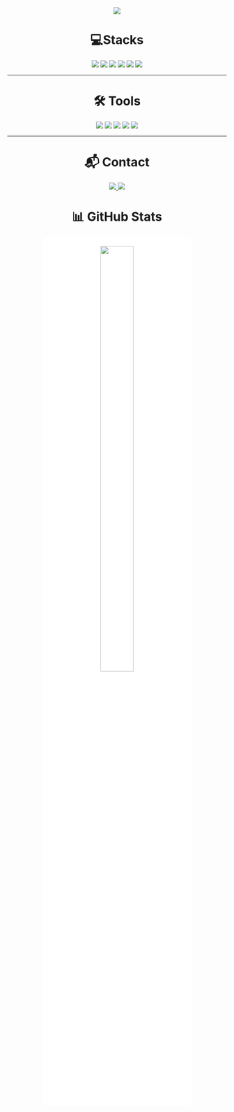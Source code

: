 
<div align="center">
    <img src="https://capsule-render.vercel.app/api?type=transparent&color=ca4444&height=120&text=SeoHyun's%20GitHub&animation=&fontColor=fdc0cb&fontSize=70" />
</div>



<div align="center">

# 💻Stacks  

<img src="https://img.shields.io/badge/Java-007396?style=for-the-badge&logo=Java&logoColor=white">
<img src="https://img.shields.io/badge/Spring Boot-6DB33F?style=for-the-badge&logo=Spring Boot&logoColor=white">
<img src="https://img.shields.io/badge/HTML5-E34F26?style=for-the-badge&logo=HTML5&logoColor=white">
<img src="https://img.shields.io/badge/Git-F05032?style=for-the-badge&logo=Git&logoColor=white">
<img src="https://img.shields.io/badge/Github-181717?style=for-the-badge&logo=Github&logoColor=white">
<img src="https://img.shields.io/badge/Notion-000000?style=for-the-badge&logo=Notion&logoColor=white">

</div>

---

<div align="center">
    
# 🛠 Tools  

  <img src="https://img.shields.io/badge/IntelliJ IDEA-000000?style=for-the-badge&logo=intellijidea&logoColor=white"/>
  <img src="https://img.shields.io/badge/GitHub-181717?style=for-the-badge&logo=github&logoColor=white"/>
  <img src="https://img.shields.io/badge/Notion-000000?style=for-the-badge&logo=notion&logoColor=white"/>
  <img src="https://img.shields.io/badge/Figma-F24E1E?style=for-the-badge&logo=figma&logoColor=white"/>
  <img src="https://img.shields.io/badge/VS Code-007ACC?style=for-the-badge&logo=visualstudiocode&logoColor=white"/>
  
</div>

---

<div align="center">

# 📬 Contact  

<a href="mailto:natjgus02@gmail.com">
    <img src="https://img.shields.io/badge/Gmail-D14836?style=for-the-badge&logo=Gmail&logoColor=white">
</a>

<a href="https://www.instagram.com/an2rmal?igsh=OGI2ZXN0dGlwaDh0&utm_source=qr">
    <img src="https://img.shields.io/badge/Instagram-E4405F?style=for-the-badge&logo=Instagram&logoColor=white">
</a>

</div>

<div align="center">

# 📊 GitHub Stats  

<div style="background-color: white; padding: 20px; border-radius: 10px; width: 60%; text-align: center;">
<img src="https://github-readme-stats.vercel.app/api?username=anseohub&show_icons=true&theme=default&hide_border=true" width="50%">
</div>

</div>

